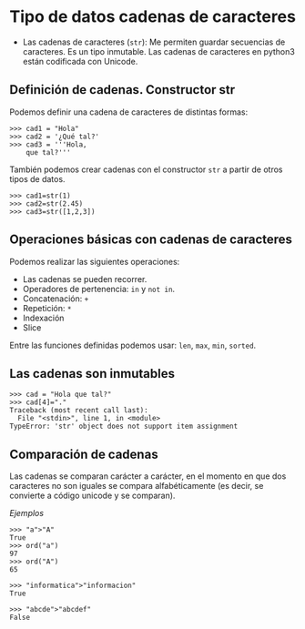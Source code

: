 # Tipo de datos cadenas de caracteres

* Las cadenas de caracteres (`str`): Me permiten guardar secuencias de caracteres. Es un tipo inmutable. Las cadenas de caracteres en python3 están codificada con Unicode.

## Definición de cadenas. Constructor str

Podemos definir una cadena de caracteres de distintas formas:

	>>> cad1 = "Hola"
	>>> cad2 = '¿Qué tal?'
	>>> cad3 = '''Hola,
		que tal?'''

También podemos crear cadenas con el constructor `str` a partir de otros tipos de datos.

	>>> cad1=str(1)
	>>> cad2=str(2.45)
	>>> cad3=str([1,2,3])

## Operaciones básicas con cadenas de caracteres

Podemos realizar las siguientes operaciones:

* Las cadenas se pueden recorrer.
* Operadores de pertenencia: `in` y `not in`.
* Concatenación: `+` 
* Repetición: `*`
* Indexación
* Slice

Entre las funciones definidas podemos usar: `len`, `max`, `min`, `sorted`.

## Las cadenas son inmutables

	>>> cad = "Hola que tal?"
	>>> cad[4]="."
	Traceback (most recent call last):
	  File "<stdin>", line 1, in <module>
	TypeError: 'str' object does not support item assignment

## Comparación de cadenas

Las cadenas se comparan carácter a carácter, en el momento en que dos caracteres no son iguales se compara alfabéticamente (es decir, se convierte a código unicode y se comparan). 

*Ejemplos*

	>>> "a">"A"
	True
	>>> ord("a")
	97
	>>> ord("A")
	65

	>>> "informatica">"informacion"
	True

	>>> "abcde">"abcdef"
	False

